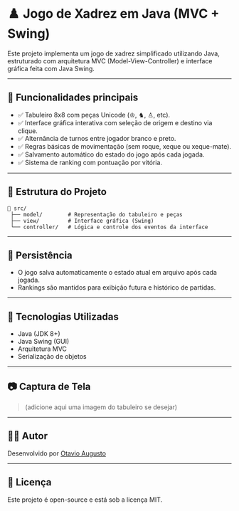 # ♟️ Jogo de Xadrez em Java (MVC + Swing)

Este projeto implementa um jogo de xadrez simplificado utilizando Java, estruturado com arquitetura MVC (Model-View-Controller) e interface gráfica feita com Java Swing.

---

## 🎯 Funcionalidades principais

- ✅ Tabuleiro 8x8 com peças Unicode (♔, ♞, ♙, etc).
- ✅ Interface gráfica interativa com seleção de origem e destino via clique.
- ✅ Alternância de turnos entre jogador branco e preto.
- ✅ Regras básicas de movimentação (sem roque, xeque ou xeque-mate).
- ✅ Salvamento automático do estado do jogo após cada jogada.
- ✅ Sistema de ranking com pontuação por vitória.

---

## 🧱 Estrutura do Projeto

```
📁 src/
 ├── model/        # Representação do tabuleiro e peças
 ├── view/         # Interface gráfica (Swing)
 └── controller/   # Lógica e controle dos eventos da interface
```

---

## 💾 Persistência

- O jogo salva automaticamente o estado atual em arquivo após cada jogada.
- Rankings são mantidos para exibição futura e histórico de partidas.

---

## 🚀 Tecnologias Utilizadas

- Java (JDK 8+)
- Java Swing (GUI)
- Arquitetura MVC
- Serialização de objetos

---

## 📷 Captura de Tela

> (adicione aqui uma imagem do tabuleiro se desejar)

---

## 🧑‍💻 Autor

Desenvolvido por [Otavio Augusto](https://github.com/OtavioAugustoo)

---

## 📄 Licença

Este projeto é open-source e está sob a licença MIT.
